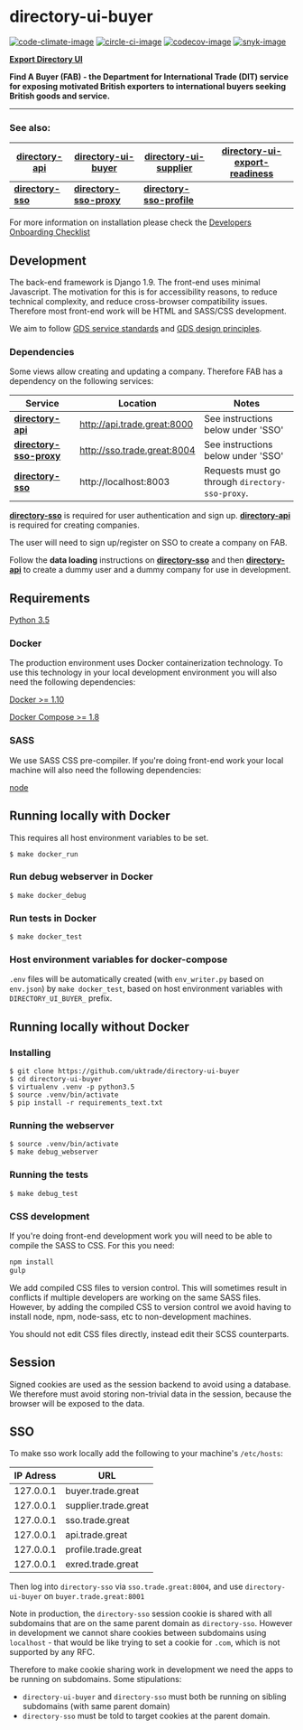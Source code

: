 # directory-ui-buyer

[![code-climate-image]][code-climate]
[![circle-ci-image]][circle-ci]
[![codecov-image]][codecov]
[![snyk-image]][snyk]

**[Export Directory UI](https://find-a-buyer.export.great.gov.uk/)**

**Find A Buyer (FAB) - the Department for International Trade (DIT) service for exposing motivated British exporters to international buyers seeking British goods and service.**

---
### See also:
| [directory-api](https://github.com/uktrade/directory-api) | [directory-ui-buyer](https://github.com/uktrade/directory-ui-buyer) | [directory-ui-supplier](https://github.com/uktrade/directory-ui-supplier) | [directory-ui-export-readiness](https://github.com/uktrade/directory-ui-export-readiness) |
| --- | --- | --- | --- |
| **[directory-sso](https://github.com/uktrade/directory-sso)** | **[directory-sso-proxy](https://github.com/uktrade/directory-sso-proxy)** | **[directory-sso-profile](https://github.com/uktrade/directory-sso-profile)** |  |

For more information on installation please check the [Developers Onboarding Checklist](https://uktrade.atlassian.net/wiki/spaces/ED/pages/32243946/Developers+onboarding+checklist)

## Development

The back-end framework is Django 1.9. The front-end uses minimal Javascript. The motivation for this is for accessibility reasons, to reduce technical complexity, and reduce cross-browser compatibility issues. Therefore most front-end work will be HTML and SASS/CSS development.

We aim to follow [GDS service standards](https://www.gov.uk/service-manual/service-standard) and [GDS design principles](https://www.gov.uk/design-principles).

### Dependencies

Some views allow creating and updating a company. Therefore FAB has a dependency on the following services:

| Service | Location  | Notes |
| ------------- | ------------- | ------------- |
| **[directory-api](https://github.com/uktrade/directory-api)** | http://api.trade.great:8000 | See instructions below under 'SSO' |
| **[directory-sso-proxy](https://github.com/uktrade/directory-sso-proxy)** | http://sso.trade.great:8004 | See instructions below under 'SSO' |
| **[directory-sso](https://github.com/uktrade/directory-sso)** | http://localhost:8003 | Requests must go through `directory-sso-proxy`. |

**[directory-sso](https://github.com/uktrade/directory-sso)** is required for user authentication and sign up.
**[directory-api](https://github.com/uktrade/directory-api)** is required for creating companies.

The user will need to sign up/register on SSO to create a company on FAB.

Follow the **data loading** instructions on **[directory-sso](https://github.com/uktrade/directory-sso)** and then **[directory-api](https://github.com/uktrade/directory-api)** to create a dummy user and a dummy company for use in development.


## Requirements
[Python 3.5](https://www.python.org/downloads/release/python-352/)

### Docker
The production environment uses Docker containerization technology. To use this technology in your local development environment you will also need the following dependencies:

[Docker >= 1.10](https://docs.docker.com/engine/installation/)

[Docker Compose >= 1.8](https://docs.docker.com/compose/install/)

### SASS
We use SASS CSS pre-compiler. If you're doing front-end work your local machine will also need the following dependencies:

[node](https://nodejs.org/en/download/)

## Running locally with Docker
This requires all host environment variables to be set.

    $ make docker_run

### Run debug webserver in Docker

    $ make docker_debug

### Run tests in Docker

    $ make docker_test

### Host environment variables for docker-compose
``.env`` files will be automatically created (with ``env_writer.py`` based on ``env.json``) by ``make docker_test``, based on host environment variables with ``DIRECTORY_UI_BUYER_`` prefix.

## Running locally without Docker

### Installing
    $ git clone https://github.com/uktrade/directory-ui-buyer
    $ cd directory-ui-buyer
    $ virtualenv .venv -p python3.5
    $ source .venv/bin/activate
    $ pip install -r requirements_text.txt

### Running the webserver
	$ source .venv/bin/activate
    $ make debug_webserver

### Running the tests

    $ make debug_test

### CSS development

If you're doing front-end development work you will need to be able to compile the SASS to CSS. For this you need:

```bash
npm install
gulp
```

We add compiled CSS files to version control. This will sometimes result in conflicts if multiple developers are working on the same SASS files. However, by adding the compiled CSS to version control we avoid having to install node, npm, node-sass, etc to non-development machines.

You should not edit CSS files directly, instead edit their SCSS counterparts.

## Session

Signed cookies are used as the session backend to avoid using a database. We therefore must avoid storing non-trivial data in the session, because the browser will be exposed to the data.


## SSO
To make sso work locally add the following to your machine's `/etc/hosts`:

| IP Adress | URL                      |
| --------  | ------------------------ |
| 127.0.0.1 | buyer.trade.great    |
| 127.0.0.1 | supplier.trade.great |
| 127.0.0.1 | sso.trade.great      |
| 127.0.0.1 | api.trade.great      |
| 127.0.0.1 | profile.trade.great  |
| 127.0.0.1 | exred.trade.great    |

Then log into `directory-sso` via `sso.trade.great:8004`, and use `directory-ui-buyer` on `buyer.trade.great:8001`

Note in production, the `directory-sso` session cookie is shared with all subdomains that are on the same parent domain as `directory-sso`. However in development we cannot share cookies between subdomains using `localhost` - that would be like trying to set a cookie for `.com`, which is not supported by any RFC.

Therefore to make cookie sharing work in development we need the apps to be running on subdomains. Some stipulations:
 - `directory-ui-buyer` and `directory-sso` must both be running on sibling subdomains (with same parent domain)
 - `directory-sso` must be told to target cookies at the parent domain.

[code-climate-image]: https://codeclimate.com/github/uktrade/directory-ui-buyer/badges/issue_count.svg
[code-climate]: https://codeclimate.com/github/uktrade/directory-ui-buyer

[circle-ci-image]: https://circleci.com/gh/uktrade/directory-ui-buyer/tree/master.svg?style=svg
[circle-ci]: https://circleci.com/gh/uktrade/directory-ui-buyer/tree/master

[codecov-image]: https://codecov.io/gh/uktrade/directory-ui-buyer/branch/master/graph/badge.svg
[codecov]: https://codecov.io/gh/uktrade/directory-ui-buyer

[snyk-image]: https://snyk.io/test/github/uktrade/directory-ui-buyer/badge.svg
[snyk]: https://snyk.io/test/github/uktrade/directory-ui-buyer
